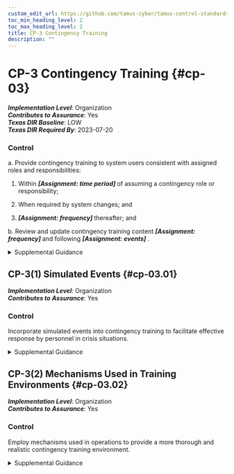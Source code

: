 ```yaml
---
custom_edit_url: https://github.com/tamus-cyber/tamus-control-standards/tree/main/content/tamus.edu/TAMUS_profile.xml
toc_min_heading_level: 2
toc_max_heading_level: 2
title: CP-3 Contingency Training
description: ""
---
```


# CP-3 Contingency Training {#cp-03}

_**Implementation Level**_: Organization\
_**Contributes to Assurance**_: Yes\
_**Texas DIR Baseline**_: LOW\
_**Texas DIR Required By**_: 2023-07-20

### Control

a. Provide contingency training to system users consistent with assigned roles and responsibilities:

1. Within <strong title="cp-03_odp.01"> <em>[Assignment: time period]</em> </strong> of assuming a contingency role or responsibility;

2. When required by system changes; and

3.  <strong title="cp-03_odp.02"> <em>[Assignment: frequency]</em> </strong> thereafter; and

b. Review and update contingency training content <strong title="cp-03_odp.03"> <em>[Assignment: frequency]</em> </strong> and following <strong title="cp-03_odp.04"> <em>[Assignment: events]</em> </strong>.

<details>
  <summary>Supplemental Guidance</summary>

Contingency training provided by organizations is linked to the assigned roles and responsibilities of organizational personnel to ensure that the appropriate content and level of detail is included in such training. For example, some individuals may only need to know when and where to report for duty during contingency operations and if normal duties are affected; system administrators may require additional training on how to establish systems at alternate processing and storage sites; and organizational officials may receive more specific training on how to conduct mission-essential functions in designated off-site locations and how to establish communications with other governmental entities for purposes of coordination on contingency-related activities. Training for contingency roles or responsibilities reflects the specific continuity requirements in the contingency plan. Events that may precipitate an update to contingency training content include, but are not limited to, contingency plan testing or an actual contingency (lessons learned), assessment or audit findings, security incidents or breaches, or changes in laws, executive orders, directives, regulations, policies, standards, and guidelines. At the discretion of the organization, participation in a contingency plan test or exercise, including lessons learned sessions subsequent to the test or exercise, may satisfy contingency plan training requirements.

</details>

## CP-3(1) Simulated Events {#cp-03.01}

_**Implementation Level**_: Organization\
_**Contributes to Assurance**_: Yes

### Control

Incorporate simulated events into contingency training to facilitate effective response by personnel in crisis situations.

<details>
  <summary>Supplemental Guidance</summary>

The use of simulated events creates an environment for personnel to experience actual threat events, including cyber-attacks that disable websites, ransomware attacks that encrypt organizational data on servers, hurricanes that damage or destroy organizational facilities, or hardware or software failures.

</details>

## CP-3(2) Mechanisms Used in Training Environments {#cp-03.02}

_**Implementation Level**_: Organization\
_**Contributes to Assurance**_: Yes

### Control

Employ mechanisms used in operations to provide a more thorough and realistic contingency training environment.

<details>
  <summary>Supplemental Guidance</summary>

Operational mechanisms refer to processes that have been established to accomplish an organizational goal or a system that supports a particular organizational mission or business objective. Actual mission and business processes, systems, and/or facilities may be used to generate simulated events and enhance the realism of simulated events during contingency training.

</details>

